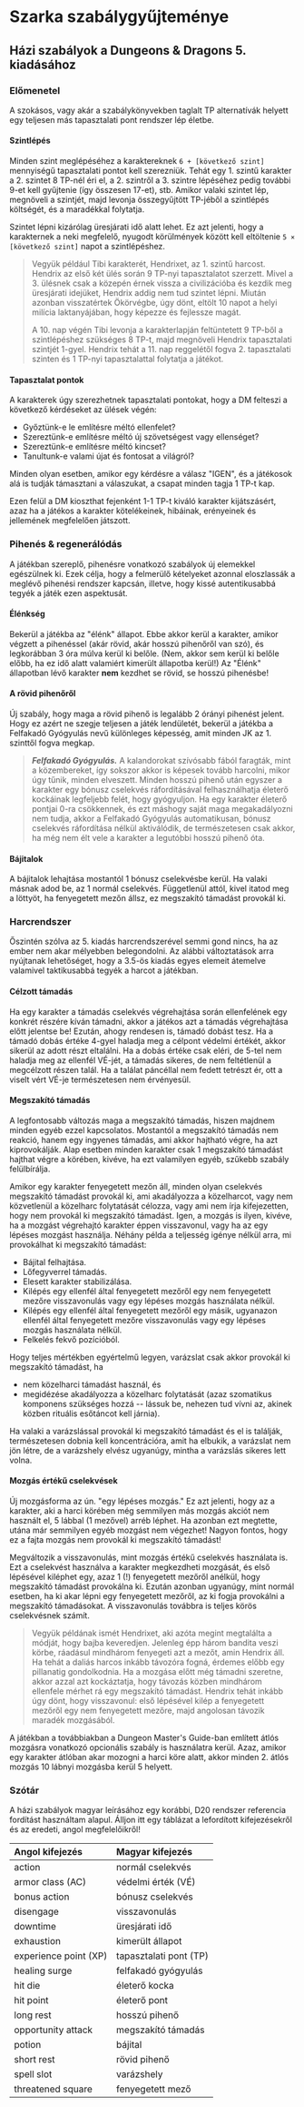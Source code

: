 <h1>Szarka szabálygyűjteménye</h1>

<h2>Házi szabályok a Dungeons & Dragons 5. kiadásához</h2>

### Előmenetel

A szokásos, vagy akár a szabálykönyvekben taglalt TP alternatívák helyett egy teljesen más tapasztalati pont rendszer lép életbe.

#### Szintlépés

Minden szint meglépéséhez a karaktereknek `6 + [következő szint]` mennyiségű tapasztalati pontot kell szerezniük. Tehát egy 1. szintű karakter a 2. szintet 8 TP-nél éri el, a 2. szintről a 3. szintre lépéséhez pedig további 9-et kell gyűjtenie (így összesen 17-et), stb. Amikor valaki szintet lép, megnöveli a szintjét, majd levonja összegyűjtött TP-jéből a szintlépés költségét, és a maradékkal folytatja.

Szintet lépni kizárólag üresjárati idő alatt lehet. Ez azt jelenti, hogy a karakternek a neki megfelelő, nyugodt körülmények között kell eltöltenie `5 × [következő szint]` napot a szintlépéshez.

> Vegyük például Tibi karakterét, Hendrixet, az 1. szintű harcost. Hendrix az első két ülés során 9 TP-nyi tapasztalatot szerzett. Mivel a 3. ülésnek csak a közepén érnek vissza a civilizációba és kezdik meg üresjárati idejüket, Hendrix addig nem tud szintet lépni. Miután azonban visszatértek Ökörvégbe, úgy dönt, eltölt 10 napot a helyi milícia laktanyájában, hogy képezze és fejlessze magát.
> 
>A 10. nap végén Tibi levonja a karakterlapján feltüntetett 9 TP-ből a szintlépéshez szükséges 8 TP-t, majd megnöveli Hendrix tapasztalati szintjét 1-gyel. Hendrix tehát a 11. nap reggelétől fogva 2. tapasztalati szinten és 1 TP-nyi tapasztalattal folytatja a játékot.

#### Tapasztalat pontok

 A karakterek úgy szerezhetnek tapasztalati pontokat, hogy a DM felteszi a következő kérdéseket az ülések végén:

* Győztünk-e le említésre méltó ellenfelet?
* Szereztünk-e említésre méltó új szövetségest vagy ellenséget?
* Szereztünk-e említésre méltó kincset?
* Tanultunk-e valami újat és fontosat a világról?

Minden olyan esetben, amikor egy kérdésre a válasz "IGEN", és a játékosok alá is tudják támasztani a válaszukat, a csapat minden tagja 1 TP-t kap.

Ezen felül a DM kioszthat fejenként 1-1 TP-t kiváló karakter kijátszásért, azaz ha a játékos a karakter kötelékeinek, hibáinak, erényeinek és jellemének megfelelően játszott.

### Pihenés & regenerálódás

A játékban szereplő, pihenésre vonatkozó szabályok új elemekkel egészülnek ki. Ezek célja, hogy a felmerülő kételyeket azonnal eloszlassák a meglévő pihenési rendszer kapcsán, illetve, hogy kissé autentikusabbá tegyék a játék ezen aspektusát.

#### Élénkség

Bekerül a játékba az "élénk" állapot. Ebbe akkor kerül a karakter, amikor végzett a pihenéssel (akár rövid, akár hosszú pihenőről van szó), és legkorábban 3 óra múlva kerül ki belőle. (Nem, akkor sem kerül ki belőle előbb, ha ez idő alatt valamiért kimerült állapotba kerül!) Az "Élénk" állapotban lévő karakter __nem__ kezdhet se rövid, se hosszú pihenésbe!

#### A rövid pihenőről

Új szabály, hogy maga a rövid pihenő is legalább 2 órányi pihenést jelent. Hogy ez azért ne szegje teljesen a játék lendületét, bekerül a játékba a Felfakadó Gyógyulás nevű különleges képesség, amit minden JK az 1. szinttől fogva megkap.

>__*Felfakadó Gyógyulás.*__ A kalandorokat szívósabb fából faragták, mint a közembereket, így sokszor akkor is képesek tovább harcolni, mikor úgy tűnik, minden elveszett. Minden hosszú pihenő után egyszer a karakter egy bónusz cselekvés ráfordításával felhasználhatja életerő kockáinak legfeljebb felét, hogy gyógyuljon. Ha egy karakter életerő pontjai 0-ra csökkennek, és ezt máshogy saját maga megakadályozni nem tudja, akkor a Felfakadó Gyógyulás automatikusan, bónusz cselekvés ráfordítása nélkül aktiválódik, de természetesen csak akkor, ha még nem élt vele a karakter a legutóbbi hosszú pihenő óta.

#### Bájitalok

A bájitalok lehajtása mostantól 1 bónusz cselekvésbe kerül. Ha valaki másnak adod be, az 1 normál cselekvés. Függetlenül attól, kivel itatod meg a löttyöt, ha fenyegetett mezőn állsz, ez megszakító támadást provokál ki.

### Harcrendszer

Őszintén szólva az 5. kiadás harcrendszerével semmi gond nincs, ha az ember nem akar mélyebben belegondolni. Az alábbi változtatások arra nyújtanak lehetőséget, hogy a 3.5-ös kiadás egyes elemeit átemelve valamivel taktikusabbá tegyék a harcot a játékban.

#### Célzott támadás

Ha egy karakter a támadás cselekvés végrehajtása során ellenfelének egy konkrét részére kíván támadni, akkor a játékos azt a támadás végrehajtása előtt jelentse be! Ezután, ahogy rendesen is, támadó dobást tesz. Ha a támadó dobás értéke 4-gyel haladja meg a célpont védelmi értékét, akkor sikerül az adott részt eltalálni. Ha a dobás értéke csak eléri, de 5-tel nem haladja meg az ellenfél VÉ-jét, a támadás sikeres, de nem feltétlenül a megcélzott részen talál. Ha a találat páncéllal nem fedett tetrészt ér, ott a viselt vért VÉ-je természetesen nem érvényesül.

#### Megszakító támadás

A legfontosabb változás maga a megszakító támadás, hiszen majdnem minden egyéb ezzel kapcsolatos. Mostantól a megszakító támadás nem reakció, hanem egy ingyenes támadás, ami akkor hajtható végre, ha azt kiprovokálják. Alap esetben minden karakter csak 1 megszakító támadást hajthat végre a körében, kivéve, ha ezt valamilyen egyéb, szűkebb szabály felülbírálja.

Amikor egy karakter fenyegetett mezőn áll, minden olyan cselekvés megszakító támadást provokál ki, ami akadályozza a közelharcot, vagy nem közvetlenül a közelharc folytatását célozza, vagy ami nem írja kifejezetten, hogy nem provokál ki megszakító támadást. Igen, a mozgás is ilyen, kivéve, ha a mozgást végrehajtó karakter éppen visszavonul, vagy ha az egy lépéses mozgást használja. Néhány példa a teljesség igénye nélkül arra, mi provokálhat ki megszakító támadást:

* Bájital felhajtása.
* Lőfegyverrel támadás.
* Elesett karakter stabilizálása.
* Kilépés egy ellenfél által fenyegetett mezőről egy nem fenyegetett mezőre visszavonulás vagy egy lépéses mozgás használata nélkül.
* Kilépés egy ellenfél által fenyegetett mezőről egy másik, ugyanazon ellenfél által fenyegetett mezőre visszavonulás vagy egy lépéses mozgás használata nélkül.
* Felkelés fekvő pozícióból.

Hogy teljes mértékben egyértelmű legyen, varázslat csak akkor provokál ki megszakító támadást, ha

* nem közelharci támadást használ, és
* megidézése akadályozza a közelharc folytatását (azaz szomatikus komponens szükséges hozzá -- lássuk be, nehezen tud vívni az, akinek közben rituális esőtáncot kell járnia).

Ha valaki a varázslással provokál ki megszakító támadást és el is találják, természetesen dobnia kell koncentrációra, amit ha elbukik, a varázslat nem jön létre, de a varázshely elvész ugyanúgy, mintha a varázslás sikeres lett volna.

#### Mozgás értékű cselekvések

Új mozgásforma az ún. "egy lépéses mozgás." Ez azt jelenti, hogy az a karakter, aki a harci körében még semmilyen más mozgás akciót nem használt el, 5 lábbal (1 mezővel) arréb léphet. Ha azonban ezt megtette, utána már semmilyen egyéb mozgást nem végezhet! Nagyon fontos, hogy ez a fajta mozgás nem provokál ki megszakító támadást!

Megváltozik a visszavonulás, mint mozgás értékű cselekvés használata is. Ezt a cselekvést használva a karakter megkezdheti mozgását, és első lépésével kiléphet egy, azaz 1 (!) fenyegetett mezőről anélkül, hogy megszakító támadást provokálna ki. Ezután azonban ugyanúgy, mint normál esetben, ha ki akar lépni egy fenyegetett mezőről, az ki fogja provokálni a megszakító támadásokat. A visszavonulás továbbra is teljes körös cselekvésnek számít.

>Vegyük példának ismét Hendrixet, aki azóta megint megtalálta a módját, hogy bajba keveredjen. Jelenleg épp három bandita veszi körbe, ráadásul mindhárom fenyegeti azt a mezőt, amin Hendrix áll. Ha tehát a daliás harcos inkább távozóra fogná, érdemes előbb egy pillanatig gondolkodnia. Ha a mozgása előtt még támadni szeretne, akkor azzal azt kockáztatja, hogy távozás közben mindhárom ellenfele mérhet rá egy megszakító támadást. Hendrix tehát inkább úgy dönt, hogy visszavonul: első lépésével kilép a fenyegetett mezőről egy nem fenyegetett mezőre, majd angolosan távozik maradék mozgásából.

A játékban a továbbiakban a Dungeon Master's Guide-ban említett átlós mozgásra vonatkozó opcionális szabály is használatra kerül. Azaz, amikor egy karakter átlóban akar mozogni a harci köre alatt, akkor minden 2. átlós mozgás 10 lábnyi mozgásba kerül 5 helyett.

### Szótár

A házi szabályok magyar leírásához egy korábbi, D20 rendszer referencia fordítást használtam alapul. Álljon itt egy táblázat a lefordított kifejezésekről és az eredeti, angol megfelelőikről!

| Angol kifejezés | Magyar kifejezés |
|:----------------|:-----------------|
| action          | normál cselekvés |
| armor class (AC)| védelmi érték (VÉ)|
| bonus action    | bónusz cselekvés |
| disengage       | visszavonulás    |
| downtime        | üresjárati idő   |
| exhaustion      | kimerült állapot |
| experience point (XP) | tapasztalati pont (TP) |
| healing surge   | felfakadó gyógyulás |
| hit die         | életerő kocka    |
| hit point       | életerő pont     |
| long rest       | hosszú pihenő    |
| opportunity attack | megszakító támadás |
| potion          | bájital          |
| short rest      | rövid pihenő     |
| spell slot      | varázshely       |
| threatened square | fenyegetett mező |
